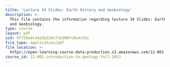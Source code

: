 ```yaml
---
title: 'Lecture 34 Slides: Earth History and Geobiology'
description: >-
  This file contains the information regarding lecture 34 Slides: Earth History
  and Geobiology.
type: course
layout: pdf
uid: 9f758adca4a5b224cfcb308fc8e4c55c
file_type: application/pdf
file_location: >-
  https://open-learning-course-data-production.s3.amazonaws.com/12-001-introduction-to-geology-fall-2013/9f758adca4a5b224cfcb308fc8e4c55c_MIT12_001F13_Lec34Slides.pdf
course_id: 12-001-introduction-to-geology-fall-2013
---
```


